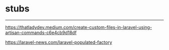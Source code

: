 # stubs

<!-- Contenuto migrato da _docs/stubs.txt -->

---
https://thatladydev.medium.com/create-custom-files-in-laravel-using-artisan-commands-c6e4cb9d18df

https://laravel-news.com/laravel-populated-factory
